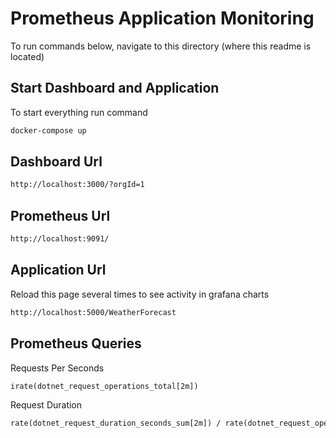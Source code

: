 # Prometheus Application Monitoring

To run commands below, navigate to this directory (where this readme is located)

## Start Dashboard and Application

To start everything run command

``` sh
docker-compose up
```

## Dashboard Url

``` txt
http://localhost:3000/?orgId=1
```

## Prometheus Url

``` txt
http://localhost:9091/
```

## Application Url

Reload this page several times to see activity in grafana charts

``` txt
http://localhost:5000/WeatherForecast
```

## Prometheus Queries

Requests Per Seconds

``` txt
irate(dotnet_request_operations_total[2m])
```

Request Duration

``` txt
rate(dotnet_request_duration_seconds_sum[2m]) / rate(dotnet_request_operations_total[2m])
```
